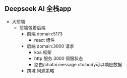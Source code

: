 ## Deepseek AI 全栈app

- 大前端
    - 前端包着后端
        - 前端
        domain:5173
            - react 组件
        - 后端
        domain:3000 请求
            - koa 框架
            - http 服务 3000 伺服状态
            - 路由/chatai message
                ctx.body可以响应数据
        - 跨域 同源策略